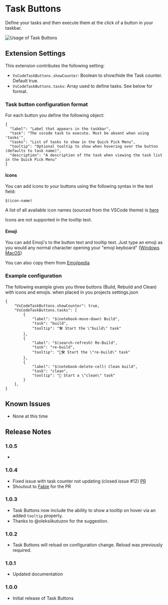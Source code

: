 # Task Buttons

Define your tasks and then execute them at the click of a button in your taskbar.

![Usage of Task Buttons](https://media.giphy.com/media/hPnRuIXkv7SE61Gj4C/giphy.gif)

## Extension Settings

This extension contributes the following setting:

- `VsCodeTaskButtons.showCounter`: Boolean to show/hide the Task counter. Default true.
- `VsCodeTaskButtons.tasks`: Array used to define tasks. See below for format.

### Task button configuration format
For each button you define the following object:

```
{
  "label": "Label that appears in the taskbar",
  "task": "The vscode task to execute. Must be absent when using 'tasks'",
  "tasks": "List of tasks to show in the Quick Pick Menu",
  "tooltip": "Optional tooltip to show when hovering over the button (defaults to task name)",
  "description": "A description of the task when viewing the task list in the Quick Pick Menu"
}
```

#### Icons

You can add icons to your buttons using the following syntax in the text field:

    $(icon-name)

A list of all available icon names (sourced from the VSCode theme) is [here](https://code.visualstudio.com/api/references/icons-in-labels#icon-listing)

Icons are not supported in the tooltip text.

#### Emoji

You can add Emoji's to the button text and tooltip text.
Just type an emoji as you would any normal character opening your "emoji keyboard" ([Windows](https://support.microsoft.com/en-us/windows/windows-keyboard-tips-and-tricks-588e0b72-0fff-6d3f-aeee-6e5116097942) [MacOS](https://support.apple.com/guide/mac-help/use-emoji-and-symbols-on-mac-mchlp1560/mac))

You can also copy them from [Emojipedia](https://emojipedia.org/)

### Example configuration

The following example gives you three buttons (Build, Rebuild and Clean) with icons and emojis. when placed in you projects settings.json

```
{
    "VsCodeTaskButtons.showCounter": true,
    "VsCodeTaskButtons.tasks": [
        {
            "label": "$(notebook-move-down) Build",
            "task": "build",
            "tooltip": "🛠️ Start the \"build\" task"
        },
        {
            "label": "$(search-refresh) Re-Build",
            "task": "re-build",
            "tooltip": "🧹🛠️ Start the \"re-build\" task"
        },
        {
            "label": "$(notebook-delete-cell) Clean build",
            "task": "clean",
            "tooltip": "🧹 Start a \"clean\" task"
        }
    ],
}
```
 

## Known Issues

- None at this time

## Release Notes

### 1.0.5

- 

### 1.0.4

- Fixed issue with task counter not updating (closed issue #12) [PR](https://github.com/spencerwmiles/vscode-task-buttons/pull/14)
- Shoutout to [Fabje](https://github.com/FaBjE) for the PR

### 1.0.3

- Task Buttons now include the ability to show a tooltip on hover via an added `tooltip` property.
- Thanks to @oleksiikutuzov for the suggestion.

### 1.0.2

- Task Buttons will reload on configuration change. Reload was previously required.

### 1.0.1

- Updated documentation

### 1.0.0

- Initial release of Task Buttons

```

```
